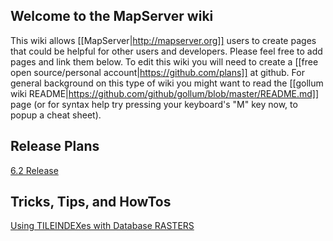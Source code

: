 ## Welcome to the MapServer wiki

This wiki allows [[MapServer|http://mapserver.org]] users to create pages that could be helpful for other users and developers.  Please feel free to add pages and link them below.  To edit this wiki you will need to create a [[free open source/personal account|https://github.com/plans]] at github.  For general background on this type of wiki you might want to read the [[gollum wiki README|https://github.com/github/gollum/blob/master/README.md]] page (or for syntax help try pressing your keyboard's "M" key now, to popup a cheat sheet).

## Release Plans
[6.2 Release](/mapserver/mapserver/wiki/62ReleasePlan)

## Tricks, Tips, and HowTos
[Using TILEINDEXes with Database RASTERS](/mapserver/mapserver/wiki/DatabaseTileIndex)